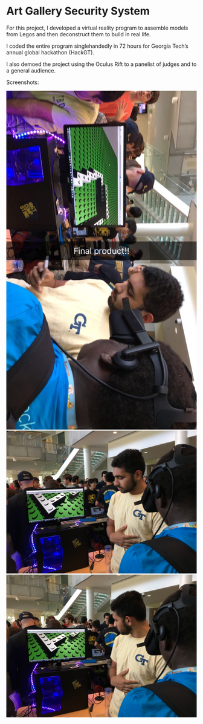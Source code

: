 # Art Gallery Security System

For this project, I developed a virtual reality program to assemble models from Legos and then deconstruct them to build in real life.

I coded the entire program singlehandedly in 72 hours for Georgia Tech’s annual global hackathon (HackGT).

I also demoed the project using the Oculus Rift to a panelist of judges and to a general audience.

Screenshots:

![Alt text](/Images/Image1.JPG?raw=true)
![Alt text](/Images/Image2.JPG?raw=true)
![Alt text](/Images/Image3.JPG?raw=true)

